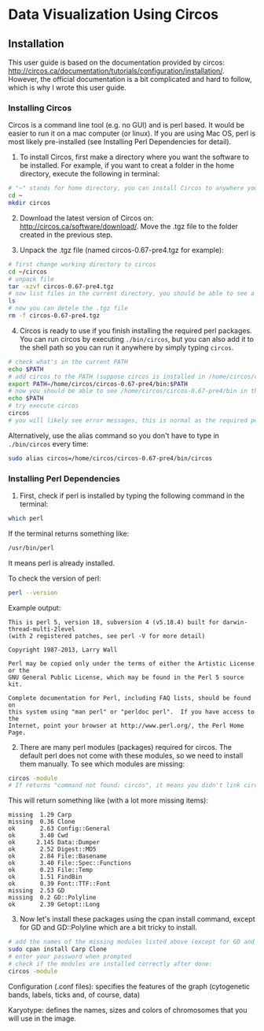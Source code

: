 # Data Visualization Using Circos
## Installation
This user guide is based on the documentation provided by circos: http://circos.ca/documentation/tutorials/configuration/installation/.
However, the official documentation is a bit complicated and hard to follow, which is why I wrote this user guide.
### Installing Circos
Circos is a command line tool (e.g. no GUI) and is perl based. It would be easier to run it on a mac computer (or linux). If you are using Mac OS, perl is most likely pre-installed (see Installing Perl Dependencies for detail). 

1. To install Circos, first make a directory where you want the software to be installed. For example, if you want to creat a folder in the home directory, execute the following in terminal: 
```bash
# "~" stands for home directory, you can install Circos to anywhere you want if you know what you are doing.
cd ~
mkdir circos
```
2. Download the latest version of Circos on: http://circos.ca/software/download/. Move the .tgz file to the folder created in the previous step.

3. Unpack the .tgz file (named circos-0.67-pre4.tgz for example):
```bash
# first change working directory to circos
cd ~/circos
# unpack file
tar -xzvf circos-0.67-pre4.tgz
# now list files in the current directory, you should be able to see a folder named circos-0.67-pre4, in addition to circos-0.67-pre4.tgz
ls
# now you can detele the .tgz file
rm -f circos-0.67-pre4.tgz
```

4. Circos is ready to use if you finish installing the required perl packages. You can run circos by executing `./bin/circos`, but you can also add it to the shell path so you can run it anywhere by simply typing `circos`.
```bash
# check what's in the current PATH
echo $PATH
# add circos to the PATH (suppose circos is installed in /home/circos/circos-0.67-pre4)
export PATH=/home/circos/circos-0.67-pre4/bin:$PATH
# now you should be able to see /home/circos/circos-0.67-pre4/bin in the PATH
echo $PATH
# try execute circos
circos
# you will likely see error messages, this is normal as the required perl packages are not installed yet.
```
Alternatively, use the alias command so you don't have to type in `./bin/circos` every time:
```bash
sudo alias circos=/home/circos/circos-0.67-pre4/bin/circos
```
### Installing Perl Dependencies

1. First, check if perl is installed by typing the following command in the terminal:
```bash
which perl
```
If the terminal returns something like: 
```bash
/usr/bin/perl
```
It means perl is already installed.

To check the version of perl:
```bash
perl --version
```
Example output:
```
This is perl 5, version 18, subversion 4 (v5.18.4) built for darwin-thread-multi-2level
(with 2 registered patches, see perl -V for more detail)

Copyright 1987-2013, Larry Wall

Perl may be copied only under the terms of either the Artistic License or the
GNU General Public License, which may be found in the Perl 5 source kit.

Complete documentation for Perl, including FAQ lists, should be found on
this system using "man perl" or "perldoc perl".  If you have access to the
Internet, point your browser at http://www.perl.org/, the Perl Home Page.
```

2. There are many perl modules (packages) required for circos. The default perl does not come with these modules, so we need to install them manually. To see which modules are missing:
```bash
circos -module
# If returns "command not found: circos", it means you didn't link circos with its path correctly, see step 4 in Installing Circos.
```
This will return something like (with a lot more missing items):
```
missing  1.29 Carp
missing  0.36 Clone
ok       2.63 Config::General
ok       3.40 Cwd
ok      2.145 Data::Dumper
ok       2.52 Digest::MD5
ok       2.84 File::Basename
ok       3.40 File::Spec::Functions
ok       0.23 File::Temp
ok       1.51 FindBin
ok       0.39 Font::TTF::Font
missing  2.53 GD
missing  0.2 GD::Polyline
ok       2.39 Getopt::Long
```
3. Now let's install these packages using the cpan install command, except for GD and GD::Polyline which are a bit tricky to install. 
```bash
# add the names of the missing modules listed above (except for GD and GD::Polyline)
sudo cpan install Carp Clone
# enter your password when prompted
# check if the modules are installed correctly after done:
circos -module
```



Configuration (.conf files): specifies the features of the graph (cytogenetic bands, labels, ticks and, of course, data)

Karyotype:  defines the names, sizes and colors of chromosomes that you will use in the image.




